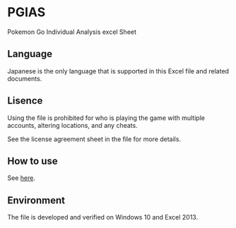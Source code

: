 # PGIAS
Pokemon Go Individual Analysis excel Sheet

## Language
Japanese is the only language that is supported in this Excel file and related documents.

## Lisence
Using the file is prohibited for who is playing the game with multiple accounts, altering locations, and any cheats.

See the license agreement sheet in the file for more details.

## How to use
See [here](http://www.yujakudo.com/blogs/miscellany/entertainment/pgias1/).

## Environment
The file is developed and verified on Windows 10 and Excel 2013.